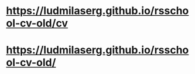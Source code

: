 # https://ludmilaserg.github.io/rsschool-cv-old/cv
# https://ludmilaserg.github.io/rsschool-cv-old/
